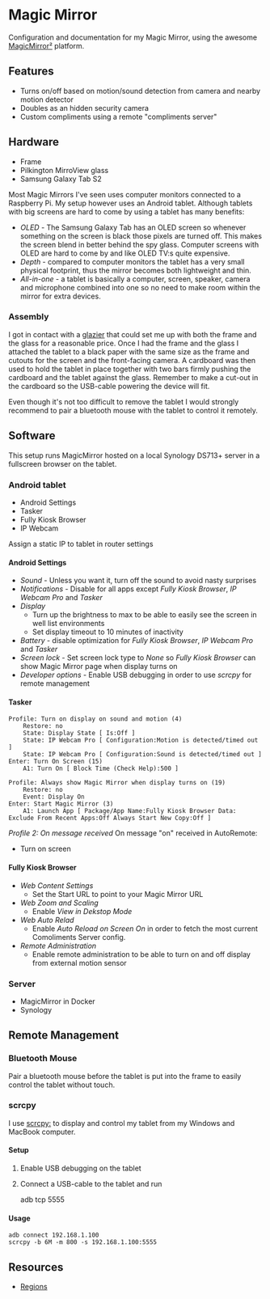 # Magic Mirror

Configuration and documentation for my Magic Mirror, using the awesome [MagicMirror²](https://github.com/MichMich/MagicMirror) platform.

## Features

* Turns on/off based on motion/sound detection from camera and nearby motion detector
* Doubles as an hidden security camera
* Custom compliments using a remote "compliments server"

## Hardware

* Frame
* Pilkington MirroView glass
* Samsung Galaxy Tab S2

Most Magic Mirrors I've seen uses computer monitors connected to a Raspberry Pi. My setup however uses an Android tablet. Although tablets with big screens are hard to come by using a tablet has many benefits:

- *OLED* - The Samsung Galaxy Tab has an OLED screen so whenever something on the screen is black those pixels are turned off. This makes the screen blend in better behind the spy glass. Computer screens with OLED are hard to come by and like OLED TV:s quite expensive.
- *Depth* - compared to computer monitors the tablet has a very small physical footprint, thus the mirror becomes both lightweight and thin.
- *All-in-one* - a tablet is basically a computer, screen, speaker, camera and microphone combined into one so no need to make room within the mirror for extra devices.

### Assembly

I got in contact with a [glazier](https://www.angbyglas.com/) that could set me up with both the frame and the glass for a reasonable price. Once I had the frame and the glass I attached the tablet to a black paper with the same size as the frame and cutouts for the screen and the front-facing camera. A cardboard was then used to hold the tablet in place together with two bars firmly pushing the cardboard and the tablet against the glass. Remember to make a cut-out in the cardboard so the USB-cable powering the device will fit. 

Even though it's not too difficult to remove the tablet I would strongly recommend to pair a bluetooth mouse with the tablet to control it remotely.

## Software

This setup runs MagicMirror hosted on a local Synology DS713+ server in a fullscreen browser on the tablet.

### Android tablet

* Android Settings
* Tasker
* Fully Kiosk Browser
* IP Webcam

Assign a static IP to tablet in router settings

#### Android Settings

* *Sound* - Unless you want it, turn off the sound to avoid nasty surprises
* *Notifications* - Disable for all apps except _Fully Kiosk Browser_, _IP Webcam Pro_ and _Tasker_
* *Display* 
  - Turn up the brightness to max to be able to easily see the screen in well list environments
  - Set display timeout to 10 minutes of inactivity
* *Battery* - disable optimization for _Fully Kiosk Browser_, _IP Webcam Pro_ and _Tasker_
* *Screen lock* - Set screen lock type to _None_ so _Fully Kiosk Browser_ can show Magic Mirror page when display turns on
* *Developer options* - Enable USB debugging in order to use *scrcpy* for remote management


#### Tasker

```
Profile: Turn on display on sound and motion (4)
    Restore: no
    State: Display State [ Is:Off ]
    State: IP Webcam Pro [ Configuration:Motion is detected/timed out ]
    State: IP Webcam Pro [ Configuration:Sound is detected/timed out ]
Enter: Turn On Screen (15)
    A1: Turn On [ Block Time (Check Help):500 ] 
```

```
Profile: Always show Magic Mirror when display turns on (19)
    Restore: no
    Event: Display On
Enter: Start Magic Mirror (3)
    A1: Launch App [ Package/App Name:Fully Kiosk Browser Data: Exclude From Recent Apps:Off Always Start New Copy:Off ] 
```

*Profile 2: On message received*
On message "on" received in AutoRemote:
- Turn on screen

#### Fully Kiosk Browser

* *Web Content Settings*
  - Set the Start URL to point to your Magic Mirror URL
* *Web Zoom and Scaling*
  - Enable _View in Dekstop Mode_
* *Web Auto Relad*
  - Enable _Auto Reload on Screen On_ in order to fetch the most current Comoliments Server config.
* *Remote Administration*
  - Enable remote administration to be able to turn on and off display from external motion sensor


### Server

* MagicMirror in Docker
* Synology 

## Remote Management

### Bluetooth Mouse

Pair a bluetooth mouse before the tablet is put into the frame to easily control the tablet without touch.

### scrcpy

I use [scrcpy:](https://github.com/Genymobile/scrcpy) to display and control my tablet from my Windows and MacBook computer.

#### Setup

1. Enable USB debugging on the tablet
2. Connect a USB-cable to the tablet and run

    adb tcp 5555


#### Usage

```
adb connect 192.168.1.100
scrcpy -b 6M -m 800 -s 192.168.1.100:5555
```


## Resources 

* [Regions](https://forum.magicmirror.builders/topic/286/regions/2)
